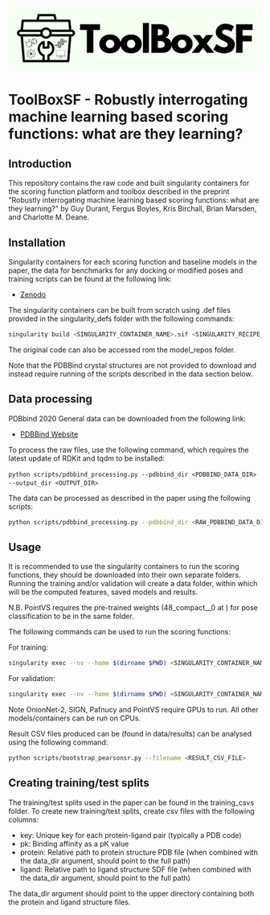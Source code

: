 ![Logo](logo.png)

# ToolBoxSF - Robustly interrogating machine learning based scoring functions: what are they learning?

## Introduction

This repository contains the raw code and built singularity containers for the scoring function platform and toolbox described in the preprint "Robustly interrogating machine learning based scoring functions: what are they learning?" by Guy Durant, Fergus Boyles, Kris Birchall, Brian Marsden, and Charlotte M. Deane.

## Installation

Singularity containers for each scoring function and baseline models in the paper, the data for benchmarks for any docking or modified poses and training scripts can be found at the following link:

- [Zenodo](https://zenodo.org/records/8410136)

The singularity containers can be built from scratch using .def files provided in the singularity_defs folder with the following commands:

```bash
singularity build <SINGULARITY_CONTAINER_NAME>.sif <SINGULARITY_RECIPE_FILE>.def
```

The original code can also be accessed rom the model_repos folder.

Note that the PDBBind crystal structures are not provided to download and instead require running of the scripts described in the data section below.

## Data processing

PDBbind 2020 General data can be downloaded from the following link:

- [PDBBind Website](http://www.pdbbind.org.cn/)

To process the raw files, use the following command, which requires the latest update of RDKit and tqdm to be installed:

`python scripts/pdbbind_processing.py --pdbbind_dir <PDBBIND_DATA_DIR> --output_dir <OUTPUT_DIR>`

The data can be processed as described in the paper using the following scripts:

```bash
python scripts/pdbbind_processing.py --pdbbind_dir <RAW_PDBBIND_DATA_DIR> --output_dir <OUTPUT_DIR>
```

## Usage

It is recommended to use the singularity containers to run the scoring functions, they should be downloaded into their own separate folders. Running the training and/or validation will create a data folder, within which will be the computed features, saved models and results.

N.B. PointVS requires the pre-trained weights (48_compact\_\_0 at ) for pose classification to be in the same folder.

The following commands can be used to run the scoring functions:

For training:

```bash
singularity exec --nv --home $(dirname $PWD) <SINGULARITY_CONTAINER_NAME>.sif bash toolboxsf --train --csv_file ../toolboxsf_training_csvs/casf_2016_train.csv --data_dir ../pdbbind_2020_general --model_name <MODEL_NAME>
```

For validation:

```bash
singularity exec --nv --home $(dirname $PWD) <SINGULARITY_CONTAINER_NAME>.sif bash toolboxsf --predict --val_csv_file ../toolboxsf_benchmarks/csv_files/casf_2016_test.csv --val_data_dir ../pdbbind_2020_general --model_name <TRAINED_MODEL_NAME>
```

Note OnionNet-2, SIGN, Pafnucy and PointVS require GPUs to run. All other models/containers can be run on CPUs.

Result CSV files produced can be (found in data/results) can be analysed using the following command:

```bash
python scripts/bootstrap_pearsonsr.py --filename <RESULT_CSV_FILE>
```

## Creating training/test splits

The training/test splits used in the paper can be found in the training_csvs folder. To create new training/test splits, create csv files with the following columns:

- key: Unique key for each protein-ligand pair (typically a PDB code)
- pk: Binding affinity as a pK value
- protein: Relative path to protein structure PDB file (when combined with the data_dir argument, should point to the full path)
- ligand: Relative path to ligand structure SDF file (when combined with the data_dir argument, should point to the full path)

The data_dir argument should point to the upper directory containing both the protein and ligand structure files.

